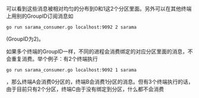 可以看到这些消息被相对均匀的分布到0和1这2个分区里面。另外可以在其他终端上用别的GroupID订阅消息如
```
go run sarama_consumer.go localhost:9092 2 sarama
```
(GroupID为2)。

如果多个终端的GroupID一样，不同的进程会消费绑定的对应分区里面的消息，不会重复消费。举个例子：有2个终端执行

```
go run sarama_consumer.go localhost:9092 1 sarama
```
，那么终端A会消费0分区的，终端B会消费1分区的消息。但有3个终端执行的话，由于目前只有2个分区，终端C由于没有绑定到分区，什么都不会消费
